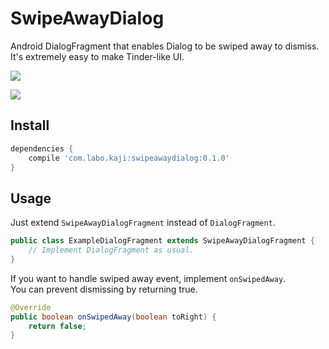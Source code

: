 # SwipeAwayDialog
Android DialogFragment that enables Dialog to be swiped away to dismiss.  
It's extremely easy to make Tinder-like UI.

![](https://raw.githubusercontent.com/wiki/kakajika/SwipeAwayDialog/images/octocats.gif)

![](https://raw.githubusercontent.com/wiki/kakajika/SwipeAwayDialog/images/dialogs.gif)

## Install

```groovy
dependencies {
    compile 'com.labo.kaji:swipeawaydialog:0.1.0'
}
```

## Usage

Just extend `SwipeAwayDialogFragment` instead of `DialogFragment`.

```java
public class ExampleDialogFragment extends SwipeAwayDialogFragment {
    // Implement DialogFragment as usual.
}
```

If you want to handle swiped away event, implement `onSwipedAway`.  
You can prevent dismissing by returning true.

```java
@Override
public boolean onSwipedAway(boolean toRight) {
    return false;
}
```
